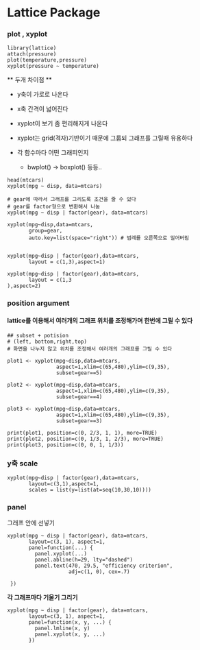 

# Lattice Package

### plot , xyplot
```
library(lattice)
attach(pressure)
plot(temperature,pressure)
xyplot(pressure ~ temperature)
```
** 두개 차이점 **
* y축이 가로로 나온다
* x축 간격이 넓어진다
* xyplot이 보기 좀 편리해지게 나온다
* xyplot는 grid(격자)기반이기 때문에 그룹되 그래프를 그릴때 유용하다

* 각 함수마다 어떤 그래피인지
	* bwplot() -> boxplot() 등등..

```
head(mtcars)
xyplot(mpg ~ disp, data=mtcars)

# gear에 따라서 그래프를 그리도록 조건을 줄 수 있다
# gear를 factor형으로 변환해서 나눔 
xyplot(mpg ~ disp | factor(gear), data=mtcars)

xyplot(mpg~disp,data=mtcars,
       group=gear,
       auto.key=list(space="right")) # 범례를 오른쪽으로 밀어버림


xyplot(mpg~disp | factor(gear),data=mtcars,
       layout = c(1,3),aspect=1)

xyplot(mpg~disp | factor(gear),data=mtcars,
       layout = c(1,3
),aspect=2)
```
### position argument
#### lattice를 이용해서 여러개의 그래프 위치를 조정해가며 한번에 그릴 수 있다
```
## subset + potision
# (left, bottom,right,top)
# 화면을 나누지 않고 위치를 조정해서 여러개의 그래프를 그릴 수 있다

plot1 <- xyplot(mpg~disp,data=mtcars,
                aspect=1,xlim=c(65,480),ylim=c(9,35),
                subset=gear==5)

plot2 <- xyplot(mpg~disp,data=mtcars,
                aspect=1,xlim=c(65,480),ylim=c(9,35),
                subset=gear==4)

plot3 <- xyplot(mpg~disp,data=mtcars,
                aspect=1,xlim=c(65,480),ylim=c(9,35),
                subset=gear==3)

print(plot1, position=c(0, 2/3, 1, 1), more=TRUE)
print(plot2, position=c(0, 1/3, 1, 2/3), more=TRUE)
print(plot3, position=c(0, 0, 1, 1/3))
```

### y축 scale
```
xyplot(mpg~disp | factor(gear),data=mtcars,
       layout=c(3,1),aspect=1,
       scales = list(y=list(at=seq(10,30,10))))
```

### panel
 그래프 안에 선넣기

```
xyplot(mpg ~ disp | factor(gear), data=mtcars,
       layout=c(3, 1), aspect=1,
       panel=function(...) {
         panel.xyplot(...)
         panel.abline(h=29, lty="dashed")
         panel.text(470, 29.5, "efficiency criterion",
                    adj=c(1, 0), cex=.7)
      
 })
```
**각 그래프마다 기울기 그리기**
```
xyplot(mpg ~ disp | factor(gear), data=mtcars,
       layout=c(3, 1), aspect=1,
       panel=function(x, y, ...) {
         panel.lmline(x, y)
         panel.xyplot(x, y, ...)
       })
```

<!--stackedit_data:
eyJoaXN0b3J5IjpbLTEwNjc4NjM1MzksODYzNDA0ODYsMTIxMT
MzOTM3NywtMzk3ODk1MDkyLDE5Njk1MDY3MDQsODg1NDY2NTM1
XX0=
-->